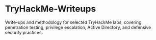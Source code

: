 # TryHackMe-Writeups
Write-ups and methodology for selected TryHackMe labs, covering penetration testing, privilege escalation, Active Directory, and defensive security practices.
